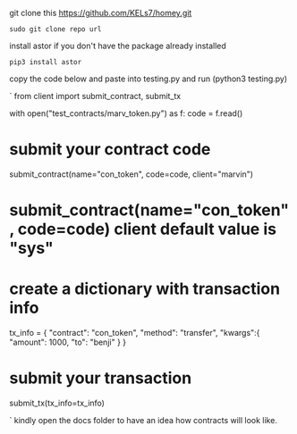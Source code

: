 git clone this https://github.com/KELs7/homey.git

`sudo git clone repo url`

install astor if you don't have the package already installed

`pip3 install astor`

copy the code below and paste into testing.py and run (python3 testing.py)

`
from client import submit_contract, submit_tx

with open("test_contracts/marv_token.py") as f:
    code = f.read()

# submit your contract code
submit_contract(name="con_token", code=code, client="marvin") 
# submit_contract(name="con_token", code=code)    client default value is "sys"        

# create a dictionary with transaction info
tx_info = {
    "contract": "con_token", 
    "method": "transfer",
    "kwargs":{
        "amount": 1000,
        "to": "benji"
    }
}
# submit your transaction
submit_tx(tx_info=tx_info)

`
kindly open the docs folder to have an idea how contracts will look like.
